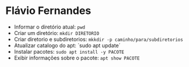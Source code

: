 # Flávio Fernandes

 - Informar o diretório atual: `pwd`
 - Criar um diretório: `mkdir DIRETORIO`
 - Criar diretorio e subdiretorios: `mkkdir -p caminho/para/subdiretorios`
 - Atualizar catalogo do apt: ´sudo apt update´
 - Instalar pacotes: `sudo apt install -y PACOTE`
 - Exibir informações sobre o pacote: `apt show PACOTE`
